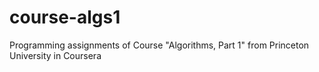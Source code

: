 # course-algs1

Programming assignments of Course "Algorithms, Part 1" from Princeton University in Coursera